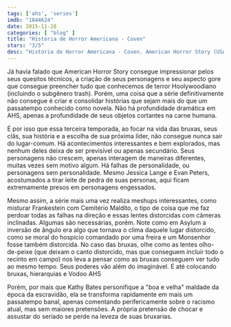 ```yaml
---
tags: ['ahs', 'series']
imdb: "1844624"
date: 2015-11-28
categories: [ "blog" ]
title: "História de Horror Americana - Coven"
stars: "3/5"
desc: "História de Horror Americana - Coven. American Horror Story (USA, 2011). Dirigido por Alfonso Gomez-Rejon, Bradley Buecker, Michael Uppendahl, Michael Lehmann, David Semel, Howard Deutch, Ryan Murphy, Jeremy Podeswa, Michael Rymer. Escrito por Brad Falchuk, Ryan Murphy, Jennifer Salt, Jessica Sharzer, Tim Minear, James Wong, Crystal Liu, John J. Gray, Todd Kubrak. Com Evan Peters, Jessica Lange, Sarah Paulson, Frances Conroy, Denis O'Hare, Lily Rabe, Emma Roberts, Kathy Bates, Taissa Farmiga."
---
```

Já havia falado que American Horror Story consegue impressionar pelos seus quesitos técnicos, a criação de seus personagens e seu aspecto gore que consegue preencher tudo que conhecemos de terror Hoolywoodiano (incluindo o subgênero trash). Porém, uma coisa que a série definitivamente não consegue é criar e consolidar histórias que sejam mais do que um passatempo conhecido como novela. Não há profundidade dramática em AHS, apenas a profundidade de seus objetos cortantes na carne humana.

É por isso que essa terceira temporada, ao focar na vida das bruxas, seus clãs, sua história e a escolha de sua próxima líder, não consegue nunca sair do lugar-comum. Há acontecimentos interessantes e bem explorados, mas nenhum deles deixa de ser previsível ou apenas secundário. Seus personagens não crescem, apenas interagem de maneiras diferentes, muitas vezes sem motivo algum. Há falhas de personalidade, ou personagens sem personalidade. Mesmo Jessica Lange e Evan Peters, acostumados a tirar leite de pedra de suas personas, aqui ficam extremamente presos em personagens engessados.

Mesmo assim, a série mais uma vez realiza meshups interessantes, como misturar Frankestein com Cemitério Maldito, o tipo de coisa que me faz perdoar todas as falhas na direção e essas lentes distorcidas com câmeras inclinadas. Algumas são necessárias, porém. Note como em Asylum a inversão de ângulo era algo que tornava o clima daquele lugar distorcido, como se moral do hospício comandado por uma freira e um Monsenhor fosse também distorcida. No caso das bruxas, olhe como as lentes olho-de-peixe (que deixam o canto distorcido, mas que conseguem incluir todo o recinto em campo) nos leva a pensar como as bruxas conseguem ver tudo ao mesmo tempo. Seus poderes vão além do imaginável. E até colocando bruxas, hierarquias e Vodoo AHS

Porém, por mais que Kathy Bates personifique a "boa e velha" maldade da época da escravidão, ela se transforma rapidamente em mais um passatempo banal, apenas comentando perifericamente sobre o racismo atual, mas sem maiores pretensões. A própria pretensão de chocar e assustar do seriado se perde na leveza de suas bruxarias.
